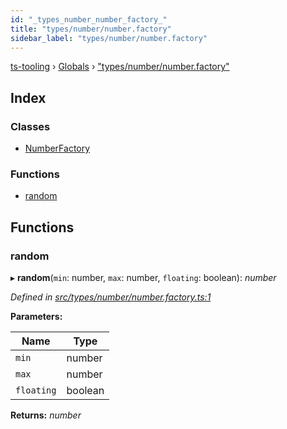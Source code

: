 ```yaml
---
id: "_types_number_number_factory_"
title: "types/number/number.factory"
sidebar_label: "types/number/number.factory"
---
```


[ts-tooling](../index.md) › [Globals](../globals.md) › ["types/number/number.factory"](_types_number_number_factory_.md)

## Index

### Classes

* [NumberFactory](../classes/_types_number_number_factory_.numberfactory.md)

### Functions

* [random](_types_number_number_factory_.md#random)

## Functions

###  random

▸ **random**(`min`: number, `max`: number, `floating`: boolean): *number*

*Defined in [src/types/number/number.factory.ts:1](https://github.com/nodejayes/ts-tooling/blob/ad92cc8/src/types/number/number.factory.ts#L1)*

**Parameters:**

Name | Type |
------ | ------ |
`min` | number |
`max` | number |
`floating` | boolean |

**Returns:** *number*
